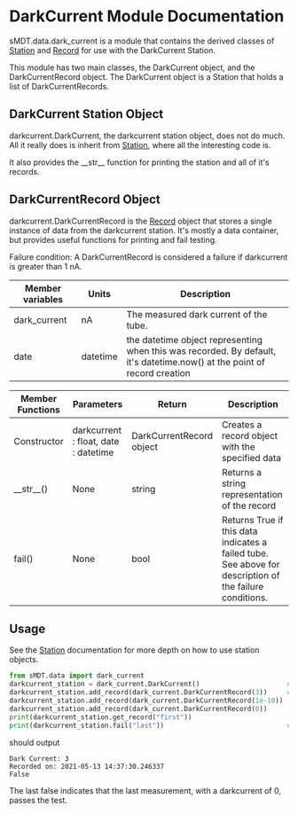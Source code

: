 DarkCurrent Module Documentation
==========================

sMDT.data.dark_current is a module that contains the derived classes of [Station](station.md) and [Record](record.md) for use with the DarkCurrent Station. 

This module has two main classes, the DarkCurrent object, and the DarkCurrentRecord object. The DarkCurrent object is a Station that holds a list of DarkCurrentRecords.

DarkCurrent Station Object
--------------------
darkcurrent.DarkCurrent, the darkcurrent station object, does not do much. All it really does is inherit from [Station](station.md), where all the interesting code is. 

It also provides the \_\_str\_\_ function for printing the station and all of it's records.

DarkCurrentRecord Object
------------------
darkcurrent.DarkCurrentRecord is the [Record](record.md) object that stores a single instance of data from the darkcurrent station. 
It's mostly a data container, but provides useful functions for printing and fail testing. 

Failure condition: A DarkCurrentRecord is considered a failure if darkcurrent is greater than 1 nA.

Member variables|Units|Description
---|---|---
dark_current | nA | The measured dark current of the tube.
date | datetime | the datetime object representing when this was recorded. By default, it's datetime.now() at the point of record creation

Member Functions|Parameters|Return|Description
---|---|---|---
Constructor|darkcurrent : float, date : datetime | DarkCurrentRecord object | Creates a record object with the specified data
\_\_str\_\_()|None|string|Returns a string representation of the record
fail()|None|bool|Returns True if this data indicates a failed tube. See above for description of the failure conditions.

Usage
-----
See the [Station](station.md) documentation for more depth on how to use station objects. 
```python
from sMDT.data import dark_current
darkcurrent_station = dark_current.DarkCurrent()                      #instantiate DarkCurrent station object
darkcurrent_station.add_record(dark_current.DarkCurrentRecord(3))     #add 3 DarkCurrentRecords to the darkcurrent station, nonsense values for frequency
darkcurrent_station.add_record(dark_current.DarkCurrentRecord(1e-10))
darkcurrent_station.add_record(dark_current.DarkCurrentRecord(0))
print(darkcurrent_station.get_record("first"))
print(darkcurrent_station.fail("last"))                               #print the first DarkCurrentRecord, and whether the tube fails based on the last record.

```
should output
```
Dark Current: 3
Recorded on: 2021-05-13 14:37:30.246337
False
```
The last false indicates that the last measurement, with a darkcurrent of 0, passes the test.
